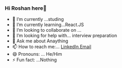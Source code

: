 ### Hi Roshan here👋

- 🔭 I’m currently ...studing
- 🌱 I’m currently learning...React.JS
- 👯 I’m looking to collaborate on ...
- 🤔 I’m looking for help with... interview preparation
- 💬 Ask me about Anaything
- 📫 How to reach me:... [LinkedIn](https://www.linkedin.com/in/roshan-farakate-b908781a6/),[Email](roshanfarakate13@gmail.com)
- 😄 Pronouns: ... He/Him
- ⚡ Fun fact: ...Nothing
